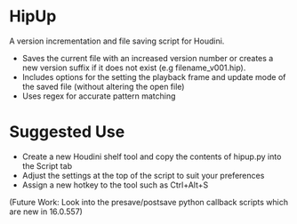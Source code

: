 # HipUp
A version incrementation and file saving script for Houdini. 
- Saves the current file with an increased version number or creates a new version suffix if it does not exist (e.g filename_v001.hip). 
- Includes options for the setting the playback frame and update mode of the saved file (without altering the open file)
- Uses regex for accurate pattern matching 

# Suggested Use
- Create a new Houdini shelf tool and copy the contents of hipup.py into the Script tab
- Adjust the settings at the top of the script to suit your preferences
- Assign a new hotkey to the tool such as Ctrl+Alt+S




(Future Work: Look into the presave/postsave python callback scripts which are new in 16.0.557)
